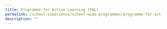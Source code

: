 ```yaml
---
title: Programme for Active Learning (PAL)
permalink: /school-experience/school-wide-programmes/programme-for-active-learning-pal
description: ""
---
```

